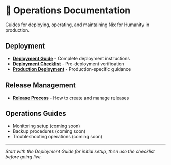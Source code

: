 # 🚀 Operations Documentation

Guides for deploying, operating, and maintaining Nix for Humanity in production.

## Deployment
- **[Deployment Guide](./DEPLOYMENT.md)** - Complete deployment instructions
- **[Deployment Checklist](./DEPLOYMENT_CHECKLIST.md)** - Pre-deployment verification
- **[Production Deployment](./PRODUCTION_DEPLOYMENT.md)** - Production-specific guidance

## Release Management
- **[Release Process](./RELEASE_PROCESS.md)** - How to create and manage releases

## Operations Guides
- Monitoring setup (coming soon)
- Backup procedures (coming soon)
- Troubleshooting operations (coming soon)

---

*Start with the Deployment Guide for initial setup, then use the checklist before going live.*